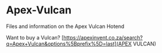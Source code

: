 # Apex-Vulcan
Files and information on the Apex Vulcan Hotend

Want to buy a Vulcan?
[https://apexinvent.co.za/search?q=Apex+Vulcan&options%5Bprefix%5D=last](APEX VULCAN)
